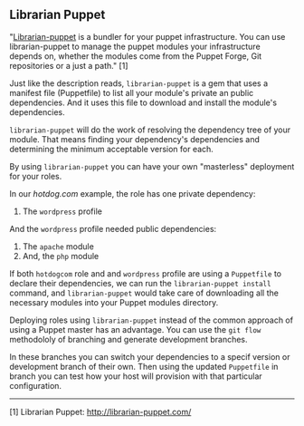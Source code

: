 ## Librarian Puppet

"[Librarian-puppet](http://librarian-puppet.com/) is a bundler for your puppet infrastructure. You can use librarian-puppet to manage the puppet modules your infrastructure depends on, whether the modules come from the Puppet Forge, Git repositories or a just a path." [1]

Just like the description reads, `librarian-puppet` is a gem that uses a manifest file (Puppetfile) to list all your module's private an public dependencies. And it uses this file to download and install the module's dependencies.

`librarian-puppet` will do the work of resolving the dependency tree of your module. That means finding your dependency's dependencies and determining the minimum acceptable version for each.

By using `librarian-puppet` you can have your own "masterless" deployment for your roles.

In our *hotdog.com* example, the role has one private dependency:
1. The `wordpress` profile

And the `wordpress` profile needed public dependencies:
1. The `apache` module
2. And, the `php` module

If both `hotdogcom` role and and `wordpress` profile are using a `Puppetfile` to declare their dependencies, we can run the `librarian-puppet install` command, and `librarian-puppet` would take care of downloading all the necessary modules into your Puppet modules directory.

Deploying roles using `librarian-puppet` instead of the common approach of using a Puppet master has an advantage. You can use the `git flow` methodololy of branching and generate development branches. 

In these branches you can switch your dependencies to a specif version or development branch of their own. Then using the updated `Puppetfile` in branch you can test how your host will provision with that particular configuration.

---

[1] Librarian Puppet: http://librarian-puppet.com/